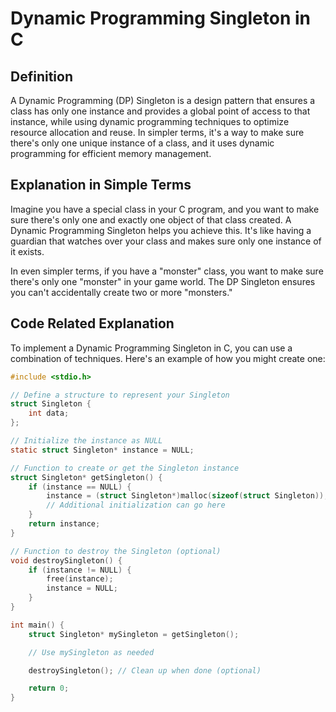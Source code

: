 
# Dynamic Programming Singleton in C

## Definition

A Dynamic Programming (DP) Singleton is a design pattern that ensures a class has only one instance and provides a global point of access to that instance, while using dynamic programming techniques to optimize resource allocation and reuse. In simpler terms, it's a way to make sure there's only one unique instance of a class, and it uses dynamic programming for efficient memory management.

## Explanation in Simple Terms

Imagine you have a special class in your C program, and you want to make sure there's only one and exactly one object of that class created. A Dynamic Programming Singleton helps you achieve this. It's like having a guardian that watches over your class and makes sure only one instance of it exists.

In even simpler terms, if you have a "monster" class, you want to make sure there's only one "monster" in your game world. The DP Singleton ensures you can't accidentally create two or more "monsters."

## Code Related Explanation

To implement a Dynamic Programming Singleton in C, you can use a combination of techniques. Here's an example of how you might create one:

```c
#include <stdio.h>

// Define a structure to represent your Singleton
struct Singleton {
    int data;
};

// Initialize the instance as NULL
static struct Singleton* instance = NULL;

// Function to create or get the Singleton instance
struct Singleton* getSingleton() {
    if (instance == NULL) {
        instance = (struct Singleton*)malloc(sizeof(struct Singleton));
        // Additional initialization can go here
    }
    return instance;
}

// Function to destroy the Singleton (optional)
void destroySingleton() {
    if (instance != NULL) {
        free(instance);
        instance = NULL;
    }
}

int main() {
    struct Singleton* mySingleton = getSingleton();

    // Use mySingleton as needed

    destroySingleton(); // Clean up when done (optional)

    return 0;
}
```

